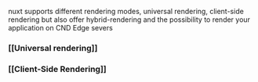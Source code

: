nuxt supports different rendering modes, universal rendering, client-side rendering but also offer hybrid-rendering and the possibility to render your application on CND Edge severs

### [[Universal rendering]]
### [[Client-Side Rendering]]
